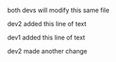 both devs will modify this same file

dev2 added this line of text

dev1 added this line of text

dev2 made another change

